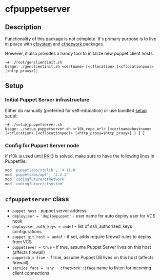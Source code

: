 # cfpuppetserver

## Description

Functionality of this package is not complete. It's primary purpose is to live in peace
with [cfsystem][] and [cfnetwork][] packages.

However, it also provides a handy tool to initalize new puppet client hosts:

```
~#  /root/genclientinit.sh 
Usage: ./genclientinit.sh <certname> [<cflocation> [<cflocationpool> [<http_proxy>]]
```

## Setup

### Initial Puppet Server infrastructure

Either do manually (preferred for self-education) or use bundled [setup script](https://github.com/codingfuture/puppet-cfpuppetserver/blob/master/setup_puppetserver.sh):
```
~# ./setup_puppetserver.sh
Usage: ./setup_puppetserver.sh <r10k_repo_url> [<certname=hostname> [<cflocation> [<cflocationpool> [<http_proxy=$http_proxy>] ] ] ]
```

### Config for Puppet Server node

If r10k is used until [RK-3](https://tickets.puppetlabs.com/browse/RK-3) is solved, make
sure to have the following lines in Puppetfile:

```ruby
mod 'puppetlabs/stdlib', '4.11.0'
mod 'puppetlabs/apt', '2.2.1'
mod 'codingfuture/cfnetwork'
mod 'codingfuture/cfsystem'
```

## `cfpuppetserver` class

* `puppet_host` - puppet server address
* `deployuser = 'deploypuppet'` - user name for auto deploy user for VCS hook
* `deployuser_auth_keys = undef` - list of ssh_authorized_keys configurations
* `puppet_git_host = undef` - if set, adds require firewall rules to deploy from VCS
* `puppetsever = true` - if true, assume Puppet Server lives on this host (affects firewall)
* `puppetdb = true` - if true, assume Puppet DB lives on this host (affects firewall)
* `service_face = 'any'` - `cfnetwork::iface` name to listen for incoming client connections


[cfnetwork]: https://github.com/codingfuture/puppet-cfnetwork
[cfsystem]: https://github.com/codingfuture/puppet-cfsystem
